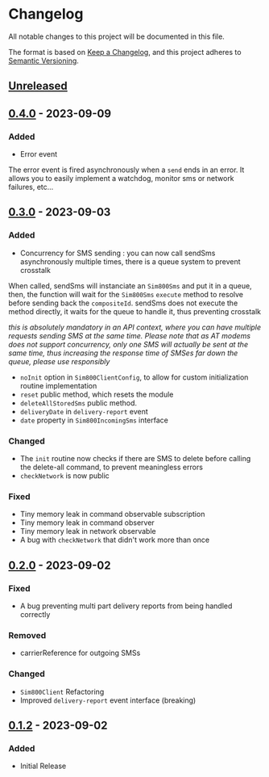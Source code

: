 # Changelog

All notable changes to this project will be documented in this file.

The format is based on [Keep a Changelog](https://keepachangelog.com/en/1.0.0/),
and this project adheres to [Semantic Versioning](https://semver.org/spec/v2.0.0.html).

## [Unreleased]

## [0.4.0] - 2023-09-09
### Added
- Error event

The error event is fired asynchronously when a `send` ends in an error. It allows you to easily implement a watchdog, monitor sms or network failures, etc... 

## [0.3.0] - 2023-09-03
### Added
- Concurrency for SMS sending : you can now call sendSms asynchronously multiple times, there is a queue system to prevent crosstalk

When called, sendSms will instanciate an `Sim800Sms` and put it in a queue, then, the function will wait for the `Sim800Sms` `execute` method to resolve before sending back the `compositeId`. sendSms does not execute the method directly, it waits for the queue to handle it, thus preventing crosstalk

*this is absolutely mandatory in an API context, where you can have multiple requests sending SMS at the same time. Please note that as AT modems does not support concurrency, only one SMS will actually be sent at the same time, thus increasing the response time of SMSes far down the queue, please use responsibly*

- `noInit` option in `Sim800ClientConfig`, to allow for custom initialization routine implementation
- `reset` public method, which resets the module
- `deleteAllStoredSms` public method.
- `deliveryDate` in `delivery-report` event
- `date` property in `Sim800IncomingSms` interface

### Changed
- The `init` routine now checks if there are SMS to delete before calling the delete-all command, to prevent meaningless errors
- `checkNetwork` is now public

### Fixed
- Tiny memory leak in command observable subscription
- Tiny memory leak in command observer
- Tiny memory leak in network observable
- A bug with `checkNetwork` that didn't work more than once

## [0.2.0] - 2023-09-02
### Fixed
- A bug preventing multi part delivery reports from being handled correctly

### Removed
- carrierReference for outgoing SMSs

### Changed
- `Sim800Client` Refactoring
- Improved `delivery-report` event interface (breaking)

## [0.1.2] - 2023-09-02

### Added 
- Initial Release


[Unreleased]: https://github.com/julienfdev/sim800/compare/v0.4.0...HEAD
[0.4.0]:  https://github.com/julienfdev/sim800/releases/tag/v0.4.0
[0.3.0]:  https://github.com/julienfdev/sim800/releases/tag/v0.3.0
[0.2.0]:  https://github.com/julienfdev/sim800/releases/tag/v0.2.0
[0.1.2]:  https://github.com/julienfdev/sim800/releases/tag/v0.1.2